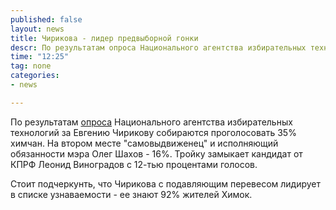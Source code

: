 ```yaml
---
published: false
layout: news
title: Чирикова - лидер предвыборной гонки
descr: По результатам опроса Национального агентства избирательных технологий за Евгению Чирикову собираются проголосовать 35% химчан
time: "12:25"
tag: none
categories:
- news

---
```


По результатам <a href="http://nait2012.ru/news/news_post/predvybornyy-reyting" target="_blank" rel="nofollow">опроса</a> Национального агентства избирательных технологий за Евгению Чирикову собираются проголосовать 35% химчан. На втором месте "самовыдвиженец" и исполняющий обязанности мэра Олег Шахов - 16%. Тройку замыкает кандидат от КПРФ Леонид Виноградов с 12-тью процентами голосов.

Стоит подчеркунть, что Чирикова с подавляющим перевесом лидирует в списке узнаваемости - ее знают 92% жителей Химок.